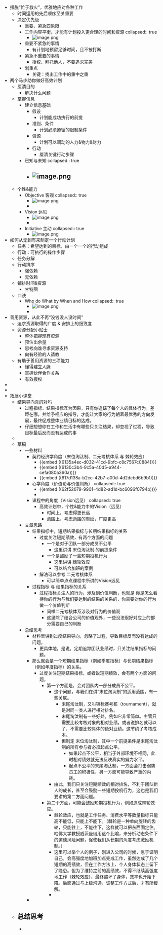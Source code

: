 - 摆脱“忙于救火”，优雅地应对各种工作
	- 时间运用的先后顺序至关重要
	- 决定优先级
		- 重要、紧急四象限
		- 工作内容平衡，才能有计划投入更合理的时间和资源
		  collapsed:: true
			- ![image.png](../assets/image_1660063315435_0.png)
		- 重要不紧急的事情
			- 有计划地预留足够时间，且不被打断
		- 紧急不重要的事情
			- 授权、拜托他人，不要追求完美
		- 划重点
			- 关键：找出工作中的重中之重
- 两个马步助你做好高效计划
	- 厘清目的
		- 解决什么问题
	- 掌握信息
		- 建立信息基础
			- 假设
				- 计划能成功执行的前提
			- 准则、条件
				- 计划必须遵循的限制条件
			- 资源
				- 计划可以调动的人力&物力&财力
			- 行动
				- 厘清关键行动步骤
		- 已知与未知
		  collapsed:: true
			- ![image.png](../assets/image_1660141087564_0.png)
				-
	- 个性&能力
		- Objective 客观
		  collapsed:: true
			- ![image.png](../assets/image_1660141214455_0.png)
			-
		- Vision 远见
			- ![image.png](../assets/image_1660141251130_0.png)
			-
		- Initiative 主动
		  collapsed:: true
			- ![image.png](../assets/image_1660141305403_0.png)
- 如何从无到有来制定一个行动计划
	- 任务：希望达到的目标，由一个一个的行动组成
	- 行动：可执行的操作步骤
	- 任务分解
	- 行动排序
		- 强依赖
		- 无依赖
	- 铺排时间&资源
		- 甘特图
	- 口诀
		- Who do What by When and How
		  collapsed:: true
			- ![image.png](../assets/image_1660141587817_0.png)
			-
- 善用资源，从此不再“没钱没人没时间”
	- 追求资源取得的广度 & 安排上的细致度
	- 资源分配小贴士
		- 整体把握现有资源
		- 预估出余量
		- 思考向谁寻求资源支持
		- 向有经验的人请教
	- 有助于善用资源的三项能力
		- 懂得建立人脉
		- 掌握伙伴合作关系
		- 有效授权
-
-
- 拓展小课堂
	- 结果导向真的对吗
		- 过程指标、结果指标互为因果，只有你追踪了每个人的具体行为，差距在哪，并给予相应的指导，才能让大家的行为朝着最优秀的方向发展，最终促成整体业绩目标的达成。
		- 仔细想想你在工作和生活中有哪些只关注结果，却忽视了过程，导致目标最后反而没有达成的事
	-
	- 草稿
		- 一些材料
			- 契约经济学角度（末位淘汰制、二元考核体系 与 棘轮效应）
				- {{embed ((6135a4ec-d032-41cd-9bfc-c8c7567c0884))}}
				- {{embed ((6130c3b4-9c5a-40d5-a944-cefa080a360a))}}
				- {{embed ((617d138a-b2cc-42b7-a00d-4d2dcbd6b9b1))}}
			- 心学角度（价值论与价值判断）
			  collapsed:: true
				- {{embed ((62f52079-9901-4d82-ad1d-bc6096f0794b))}}
				-
			- 课程中的角度（Vision远见）
			  collapsed:: true
				- 高效计划中，个性&能力中的Vision（远见）
					- 时间上，考虑得更长远
					- 范围上，考虑范围的周延，广度更高
		- 文章思路
			- 结果指标中，短期结果指标与长期结果指标的关系
				- 过度关注短期绩效，有两个方面的问题
					- 一个是对于团队一部分成员不公平
						- 这里讲讲 末位淘汰制 的前提条件
					- 一个是鼓励了一些短期投机行为
						- 这里讲讲 棘轮效应
						- 可以结合加班的案例
				- 解法可以参考 二元考核体系
					- 可以简单点点课程中所讲的Vision远见
			- 过程指标 与 结果指标的关系
				- 过程指标关注人的行为，涉及到价值判断，也就是 你是怎么看待你的行为与我们要达到的结果的关系的，你需要对你的行为做一个价值判断
					- 同样二元考核体系涉及对行为的价值观
					- 这里除了结合公司的价值观外，一些没法很好对应上的部分需要自己的判断
		- 总结思考
			- 材料里讲到过度结果导向，忽略了过程，导致目标反而没有达成的问题。
				- 更具体地，是说，定期追踪团队业绩时，只关注结果指标的问题。
			- 那么就会是一个短期结果指标（例如季度指标）与长期结果指标（例如年度指标）的关系。
				- 过度关注短期结果指标，或者说短期绩效，会有两个方面的问题。
					- 第一个方面是，会对团队内一部分成员不公平。
						- 这个问题，与我们在讲“末位淘汰制”的适用范围，有一些关联。
							- 末尾淘汰制，又叫锦标赛考核（tournament），就是对同一类人进行相对排名。
							- 末尾淘汰制有一些好处，例如它非常简单。主管只需要比较考核对象的相对业绩，或者说排名就可以了，不需要比较具体的绝对业绩。这节约了考核成本。
							- 但制定 末位淘汰制，其中一个前提条件是末尾淘汰制的所有参与者必须起点公平。
								- 如果起点不公平，相当于外部环境不相同，此时相对绩效就无法反映真实的努力水平。
								- 起点不公平的末尾淘汰制，一方面会打击弱势员工的积极性，另一方面可能导致严重的内耗。
						- 由此，我们只关注短期绩效的相对排名，不利于团队新人的成长，甚至会鼓励一些短期投机行为，这也是我们要讲的第二方面问题。
					- 第二个方面，可能会鼓励短期投机行为，例如造成棘轮效应。
						- 棘轮效应，也就是工作任务、消费水平等数量指标只能高不能低，只能上不能下。（棘轮是一种单向旋转的齿轮，只能往上，不能往下，这样就可以把东西固定住。哈佛大学教授威茨曼借用这个比喻，来分析动态条件下的道德风险问题，促使我们从长期的角度考虑激励机制。）
						- 这里可以举个人的例子，刚进入公司的时候，急于证明自己，会高强度地加班加点完成工作，虽然达成了几个短期的高绩效，但在工作方法上、个人身体状态上留下了隐患。但为了维持之前的高绩效，不得不继续高强度地工作（棘轮效应），最终熬坏了身体，效率也开始下降。后面通过与上级沟通，调整工作方式后，才有所缓解。
						-
			-
	- 总结思考
		-
		-
